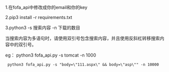 1.在fofa_api中修改成你的email和你的key

2.pip3 install -r requirements.txt

3.python3 -s 搜索内容 -n 下载的数目

当搜索内容为多语句时，请使用双引号包含搜索内容，并且使用反斜杠转移搜索内容中的双引号。

eg： python3 fofa_api.py -s tomcat -n 1000

     python3 fofa_api.py -s "body=\"111.aspx\" && body=\"asp\"" -n 10000
